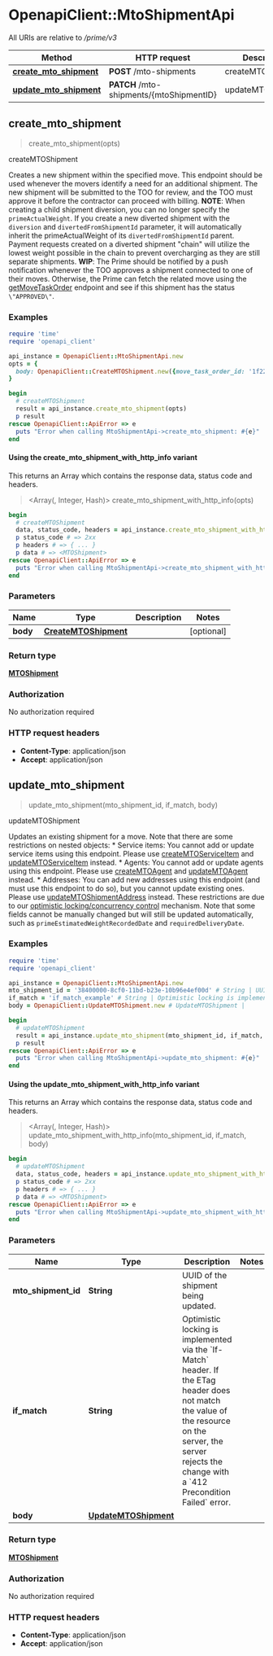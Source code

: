 # OpenapiClient::MtoShipmentApi

All URIs are relative to */prime/v3*

| Method | HTTP request | Description |
| ------ | ------------ | ----------- |
| [**create_mto_shipment**](MtoShipmentApi.md#create_mto_shipment) | **POST** /mto-shipments | createMTOShipment |
| [**update_mto_shipment**](MtoShipmentApi.md#update_mto_shipment) | **PATCH** /mto-shipments/{mtoShipmentID} | updateMTOShipment |


## create_mto_shipment

> <MTOShipment> create_mto_shipment(opts)

createMTOShipment

Creates a new shipment within the specified move. This endpoint should be used whenever the movers identify a need for an additional shipment. The new shipment will be submitted to the TOO for review, and the TOO must approve it before the contractor can proceed with billing.  **NOTE**: When creating a child shipment diversion, you can no longer specify the `primeActualWeight`. If you create a new diverted shipment with the `diversion` and `divertedFromShipmentId` parameter, it will automatically inherit the primeActualWeight of its `divertedFromShipmentId` parent. Payment requests created on a diverted shipment \"chain\" will utilize the lowest weight possible in the chain to prevent overcharging as they are still separate shipments.  **WIP**: The Prime should be notified by a push notification whenever the TOO approves a shipment connected to one of their moves. Otherwise, the Prime can fetch the related move using the [getMoveTaskOrder](#operation/getMoveTaskOrder) endpoint and see if this shipment has the status `\"APPROVED\"`. 

### Examples

```ruby
require 'time'
require 'openapi_client'

api_instance = OpenapiClient::MtoShipmentApi.new
opts = {
  body: OpenapiClient::CreateMTOShipment.new({move_task_order_id: '1f2270c7-7166-40ae-981e-b200ebdf3054', shipment_type: OpenapiClient::MTOShipmentType::BOAT_HAUL_AWAY}) # CreateMTOShipment | 
}

begin
  # createMTOShipment
  result = api_instance.create_mto_shipment(opts)
  p result
rescue OpenapiClient::ApiError => e
  puts "Error when calling MtoShipmentApi->create_mto_shipment: #{e}"
end
```

#### Using the create_mto_shipment_with_http_info variant

This returns an Array which contains the response data, status code and headers.

> <Array(<MTOShipment>, Integer, Hash)> create_mto_shipment_with_http_info(opts)

```ruby
begin
  # createMTOShipment
  data, status_code, headers = api_instance.create_mto_shipment_with_http_info(opts)
  p status_code # => 2xx
  p headers # => { ... }
  p data # => <MTOShipment>
rescue OpenapiClient::ApiError => e
  puts "Error when calling MtoShipmentApi->create_mto_shipment_with_http_info: #{e}"
end
```

### Parameters

| Name | Type | Description | Notes |
| ---- | ---- | ----------- | ----- |
| **body** | [**CreateMTOShipment**](CreateMTOShipment.md) |  | [optional] |

### Return type

[**MTOShipment**](MTOShipment.md)

### Authorization

No authorization required

### HTTP request headers

- **Content-Type**: application/json
- **Accept**: application/json


## update_mto_shipment

> <MTOShipment> update_mto_shipment(mto_shipment_id, if_match, body)

updateMTOShipment

Updates an existing shipment for a move.  Note that there are some restrictions on nested objects:  * Service items: You cannot add or update service items using this endpoint. Please use [createMTOServiceItem](#operation/createMTOServiceItem) and [updateMTOServiceItem](#operation/updateMTOServiceItem) instead. * Agents: You cannot add or update agents using this endpoint. Please use [createMTOAgent](#operation/createMTOAgent) and [updateMTOAgent](#operation/updateMTOAgent) instead. * Addresses: You can add new addresses using this endpoint (and must use this endpoint to do so), but you cannot update existing ones. Please use [updateMTOShipmentAddress](#operation/updateMTOShipmentAddress) instead.  These restrictions are due to our [optimistic locking/concurrency control](https://transcom.github.io/mymove-docs/docs/dev/contributing/backend/use-optimistic-locking) mechanism.  Note that some fields cannot be manually changed but will still be updated automatically, such as `primeEstimatedWeightRecordedDate` and `requiredDeliveryDate`. 

### Examples

```ruby
require 'time'
require 'openapi_client'

api_instance = OpenapiClient::MtoShipmentApi.new
mto_shipment_id = '38400000-8cf0-11bd-b23e-10b96e4ef00d' # String | UUID of the shipment being updated.
if_match = 'if_match_example' # String | Optimistic locking is implemented via the `If-Match` header. If the ETag header does not match the value of the resource on the server, the server rejects the change with a `412 Precondition Failed` error. 
body = OpenapiClient::UpdateMTOShipment.new # UpdateMTOShipment | 

begin
  # updateMTOShipment
  result = api_instance.update_mto_shipment(mto_shipment_id, if_match, body)
  p result
rescue OpenapiClient::ApiError => e
  puts "Error when calling MtoShipmentApi->update_mto_shipment: #{e}"
end
```

#### Using the update_mto_shipment_with_http_info variant

This returns an Array which contains the response data, status code and headers.

> <Array(<MTOShipment>, Integer, Hash)> update_mto_shipment_with_http_info(mto_shipment_id, if_match, body)

```ruby
begin
  # updateMTOShipment
  data, status_code, headers = api_instance.update_mto_shipment_with_http_info(mto_shipment_id, if_match, body)
  p status_code # => 2xx
  p headers # => { ... }
  p data # => <MTOShipment>
rescue OpenapiClient::ApiError => e
  puts "Error when calling MtoShipmentApi->update_mto_shipment_with_http_info: #{e}"
end
```

### Parameters

| Name | Type | Description | Notes |
| ---- | ---- | ----------- | ----- |
| **mto_shipment_id** | **String** | UUID of the shipment being updated. |  |
| **if_match** | **String** | Optimistic locking is implemented via the &#x60;If-Match&#x60; header. If the ETag header does not match the value of the resource on the server, the server rejects the change with a &#x60;412 Precondition Failed&#x60; error.  |  |
| **body** | [**UpdateMTOShipment**](UpdateMTOShipment.md) |  |  |

### Return type

[**MTOShipment**](MTOShipment.md)

### Authorization

No authorization required

### HTTP request headers

- **Content-Type**: application/json
- **Accept**: application/json

